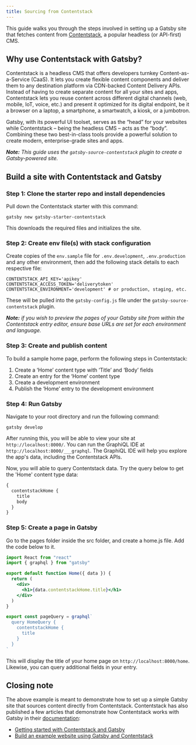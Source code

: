```yaml
---
title: Sourcing from Contentstack
---
```


This guide walks you through the steps involved in setting up a Gatsby site that fetches content from [Contentstack](https://www.contentstack.com/), a popular headless (or API-first) CMS.

## Why use Contentstack with Gatsby?

Contentstack is a headless CMS that offers developers turnkey Content-as-a-Service (CaaS). It lets you create flexible content components and deliver them to any destination platform via CDN-backed Content Delivery APIs. Instead of having to create separate content for all your sites and apps, Contentstack lets you reuse content across different digital channels (web, mobile, IoT, voice, etc.) and present it optimized for its digital endpoint, be it a browser on a laptop, a smartphone, a smartwatch, a kiosk, or a jumbotron.

Gatsby, with its powerful UI toolset, serves as the “head” for your websites while Contentstack – being the headless CMS – acts as the “body”. Combining these two best-in-class tools provide a powerful solution to create modern, enterprise-grade sites and apps.

_**Note:** This guide uses the `gatsby-source-contentstack` plugin to create a Gatsby-powered site._

## Build a site with Contentstack and Gatsby

### Step 1: Clone the starter repo and install dependencies

Pull down the Contentstack starter with this command:

`gatsby new gatsby-starter-contentstack`

This downloads the required files and initializes the site.

### Step 2: Create env file(s) with stack configuration

Create copies of the `env.sample` file for `.env.development`, `.env.production` and any other environment, then add the following stack details to each respective file:

```text
CONTENTSTACK_API_KEY='apikey'
CONTENTSTACK_ACCESS_TOKEN='deliverytoken'
CONTENTSTACK_ENVIRONMENT='development' # or production, staging, etc.
```

These will be pulled into the `gatsby-config.js` file under the `gatsby-source-contentstack` plugin.

_**Note:** if you wish to preview the pages of your Gatsby site from within the Contentstack entry editor, ensure base URLs are set for each environment and language._

### Step 3: Create and publish content

To build a sample home page, perform the following steps in Contentstack:

1. Create a ‘Home’ content type with ‘Title’ and ‘Body’ fields
1. Create an entry for the ‘Home’ content type
1. Create a development environment
1. Publish the ‘Home’ entry to the development environment

### Step 4: Run Gatsby

Navigate to your root directory and run the following command:

`gatsby develop`

After running this, you will be able to view your site at `http://localhost:8000/`. You can run the GraphiQL IDE at `http://localhost:8000/___graphql`. The GraphiQL IDE will help you explore the app's data, including the Contentstack APIs.

Now, you will able to query Contentstack data. Try the query below to get the 'Home' content type data:

```graphql
{
  contentstackHome {
    title
    body
  }
}
```

### Step 5: Create a page in Gatsby

Go to the pages folder inside the src folder, and create a home.js file. Add the code below to it.

```jsx
import React from "react"
import { graphql } from "gatsby"

export default function Home({ data }) {
  return (
    <div>
      <h1>{data.contentstackHome.title}</h1>
    </div>
  )
}

export const pageQuery = graphql`
  query HomeQuery {
    contentstackHome {
      title
    }
  }
`
```

This will display the title of your home page on `http://localhost:8000/home`. Likewise, you can query additional fields in your entry.

## Closing note

The above example is meant to demonstrate how to set up a simple Gatsby site that sources content directly from Contentstack. Contentstack has also published a few articles that demonstrate how Contentstack works with Gatsby in their [documentation](https://www.contentstack.com/docs/?utm_source=gatsby&utm_medium=referral&utm_campaign=2019_06_17_sourcing_from_contentstack):

- [Getting started with Contentstack and Gatsby](https://www.contentstack.com/docs/example-apps/build-a-sample-website-using-gatsby-and-contentstack?utm_source=gatsby&utm_medium=referral&utm_campaign=2019_06_17_sourcing_from_contentstack)
- [Build an example website using Gatsby and Contentstack](https://www.contentstack.com/blog/announcements/best-content-management-platform-2019-siia-codie-award?utm_source=prnewswire&utm_medium=referral&utm_campaign=2019_06_18_best_cms_codie_award)

<CloudCallout />
